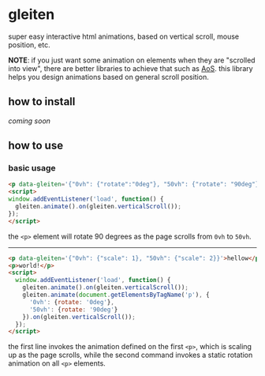 # gleiten

super easy interactive html animations, based on vertical scroll, mouse position, etc.

**NOTE**: if you just want some animation on elements when they are "scrolled into view", there are better libraries to achieve that such as [AoS](https://michalsnik.github.io/aos/). this library helps you design animations based on general scroll position.

## how to install

_coming soon_

## how to use

### basic usage

```html
<p data-gleiten='{"0vh": {"rotate":"0deg"}, "50vh": {"rotate": "90deg"}}'>hellow</p>
<script>
window.addEventListener('load', function() {
  gleiten.animate().on(gleiten.verticalScroll());
});
</script>
```

the `<p>` element will rotate 90 degrees as the page scrolls from `0vh` to `50vh`.

---

```html
<p data-gleiten='{"0vh": {"scale": 1}, "50vh": {"scale": 2}}'>hellow</p>
<p>world!</p>
<script>
  window.addEventListener('load', function() {
    gleiten.animate().on(gleiten.verticalScroll());
    gleiten.animate(document.getElementsByTagName('p'), {
      '0vh': {rotate: '0deg'},
      '50vh': {rotate: '90deg'}
    }).on(gleiten.verticalScroll());
  });
</script>
```

the first line invokes the animation defined on the first `<p>`, which is scaling up as the page scrolls,
while the second command invokes a static rotation animation on all `<p>` elements.

